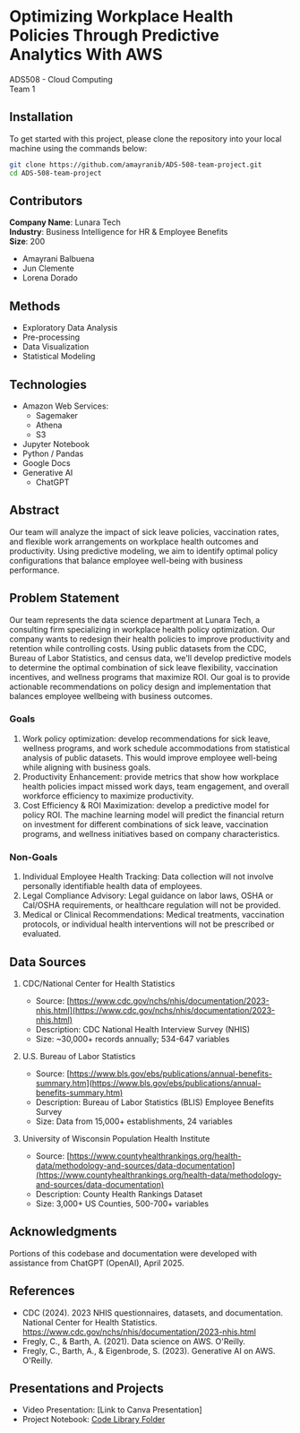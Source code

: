 # Optimizing Workplace Health Policies Through Predictive Analytics With AWS

ADS508 - Cloud Computing  
Team 1

## Installation

To get started with this project, please clone the repository into your local machine using the commands below:

```bash
git clone https://github.com/amayranib/ADS-508-team-project.git
cd ADS-508-team-project
```

## Contributors

**Company Name**: Lunara Tech  
**Industry**: Business Intelligence for HR & Employee Benefits  
**Size**: 200

- Amayrani Balbuena
- Jun Clemente
- Lorena Dorado

## Methods

- Exploratory Data Analysis
- Pre-processing
- Data Visualization
- Statistical Modeling

## Technologies

- Amazon Web Services:
  - Sagemaker
  - Athena
  - S3
- Jupyter Notebook
- Python / Pandas
- Google Docs
- Generative AI
   - ChatGPT

## Abstract

Our team will analyze the impact of sick leave policies, vaccination rates, and flexible work arrangements on workplace health outcomes and productivity. Using predictive modeling, we aim to identify optimal policy configurations that balance employee well-being with business performance.

## Problem Statement

Our team represents the data science department at Lunara Tech, a consulting firm specializing in workplace health policy optimization. Our company wants to redesign their health policies to improve productivity and retention while controlling costs. Using public datasets from the CDC, Bureau of Labor Statistics, and census data, we'll develop predictive models to determine the optimal combination of sick leave flexibility, vaccination incentives, and wellness programs that maximize ROI. Our goal is to provide actionable recommendations on policy design and implementation that balances employee wellbeing with business outcomes.

### Goals

1. Work policy optimization: develop recommendations for sick leave, wellness programs, and work schedule accommodations from statistical analysis of public datasets. This would improve employee well-being while aligning with business goals.
2. Productivity Enhancement: provide metrics that show how workplace health policies impact missed work days, team engagement, and overall workforce efficiency to maximize productivity.
3. Cost Efficiency & ROI Maximization: develop a predictive model for policy ROI. The machine learning model will predict the financial return on investment for different combinations of sick leave, vaccination programs, and wellness initiatives based on company characteristics.

### Non-Goals

1. Individual Employee Health Tracking: Data collection will not involve personally identifiable health data of employees.
2. Legal Compliance Advisory: Legal guidance on labor laws, OSHA or Cal/OSHA requirements, or healthcare regulation will not be provided.
3. Medical or Clinical Recommendations: Medical treatments, vaccination protocols, or individual health interventions will not be prescribed or evaluated.

## Data Sources

1. CDC/National Center for Health Statistics

   - Source: [https://www.cdc.gov/nchs/nhis/documentation/2023-nhis.html](https://www.cdc.gov/nchs/nhis/documentation/2023-nhis.html)
   - Description: CDC National Health Interview Survey (NHIS)
   - Size: ~30,000+ records annually; 534-647 variables

2. U.S. Bureau of Labor Statistics

   - Source: [https://www.bls.gov/ebs/publications/annual-benefits-summary.htm](https://www.bls.gov/ebs/publications/annual-benefits-summary.htm)
   - Description: Bureau of Labor Statistics (BLIS) Employee Benefits Survey
   - Size: Data from 15,000+ establishments, 24 variables

3. University of Wisconsin Population Health Institute
   - Source: [https://www.countyhealthrankings.org/health-data/methodology-and-sources/data-documentation](https://www.countyhealthrankings.org/health-data/methodology-and-sources/data-documentation)
   - Description: County Health Rankings Dataset
   - Size: 3,000+ US Counties, 500-700+ variables

## Acknowledgments

Portions of this codebase and documentation were developed with assistance from ChatGPT (OpenAI), April 2025.

## References

- CDC (2024). 2023 NHIS questionnaires, datasets, and documentation. National Center for Health Statistics. https://www.cdc.gov/nchs/nhis/documentation/2023-nhis.html
- Fregly, C., & Barth, A. (2021). Data science on AWS. O'Reilly.
- Fregly, C., Barth, A., & Eigenbrode, S. (2023). Generative AI on AWS. O'Reilly.

## Presentations and Projects

- Video Presentation: [Link to Canva Presentation]
- Project Notebook: [Code Library Folder](code_library)
